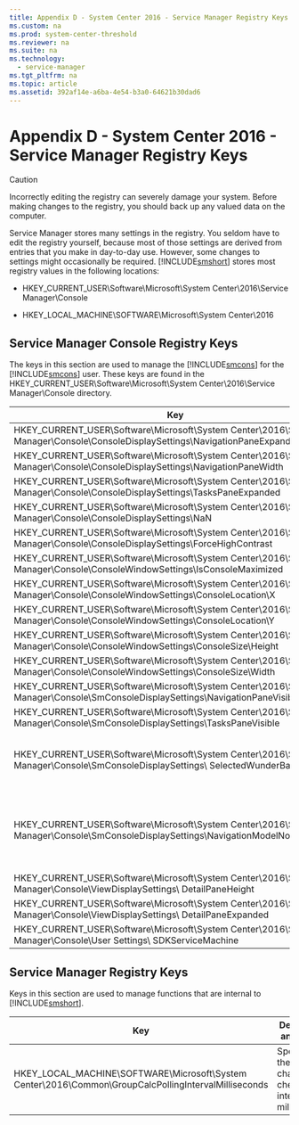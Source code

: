 ```yaml
---
title: Appendix D - System Center 2016 - Service Manager Registry Keys
ms.custom: na
ms.prod: system-center-threshold
ms.reviewer: na
ms.suite: na
ms.technology: 
  - service-manager
ms.tgt_pltfrm: na
ms.topic: article
ms.assetid: 392af14e-a6ba-4e54-b3a0-64621b30dad6
---
```

# Appendix D - System Center 2016 - Service Manager Registry Keys

> [!CAUTION]
> Incorrectly editing the registry can severely damage your system. Before making changes to the registry, you should back up any valued data on the computer.

Service Manager stores many settings in the registry. You seldom have to edit the registry yourself, because most of those settings are derived from entries that you make in day\-to\-day use. However, some changes to settings might occasionally be required. [!INCLUDE[smshort](../../Token/smshort_md.md)] stores most registry values in the following locations:

-   HKEY\_CURRENT\_USER\\Software\\Microsoft\\System Center\\2016\\Service Manager\\Console

-   HKEY\_LOCAL\_MACHINE\\SOFTWARE\\Microsoft\\System Center\\2016

## Service Manager Console Registry Keys
The keys in this section are used to manage the [!INCLUDE[smcons](../../Token/smcons_md.md)] for the [!INCLUDE[smcons](../../Token/smcons_md.md)] user. These keys are found in the HKEY\_CURRENT\_USER\\Software\\Microsoft\\System Center\\2016\\Service Manager\\Console directory.

|Key|Description and value|
|-------|-------------------------|
|HKEY\_CURRENT\_USER\\Software\\Microsoft\\System Center\\2016\\Service Manager\\Console\\ConsoleDisplaySettings\\NavigationPaneExpanded|The navigation pane is expanded when the value is set to 1 and not expanded when the value is set to 0.|
|HKEY\_CURRENT\_USER\\Software\\Microsoft\\System Center\\2016\\Service Manager\\Console\\ConsoleDisplaySettings\\NavigationPaneWidth|Specifies the navigation pane width, limited to display resolution.|
|HKEY\_CURRENT\_USER\\Software\\Microsoft\\System Center\\2016\\Service Manager\\Console\\ConsoleDisplaySettings\\TasksPaneExpanded|The **Tasks** pane is expanded when the value is set to 1, and not expanded when the value is set to 0.|
|HKEY\_CURRENT\_USER\\Software\\Microsoft\\System Center\\2016\\Service Manager\\Console\\ConsoleDisplaySettings\\NaN|Specifies the **Tasks** pane width, limited to display resolution.|
|HKEY\_CURRENT\_USER\\Software\\Microsoft\\System Center\\2016\\Service Manager\\Console\\ConsoleDisplaySettings\\ForceHighContrast|High Contrast is enabled when the value is set to 1, and not enabled when the value is set to 0.|
|HKEY\_CURRENT\_USER\\Software\\Microsoft\\System Center\\2016\\Service Manager\\Console\\ConsoleWindowSettings\\IsConsoleMaximized|The [!INCLUDE[smcons](../../Token/smcons_md.md)] is maximized when the value is set to 1, and not maximized when the value is set to 0.|
|HKEY\_CURRENT\_USER\\Software\\Microsoft\\System Center\\2016\\Service Manager\\Console\\ConsoleWindowSettings\\ConsoleLocation\\X|Specifies the top left corner of the [!INCLUDE[smcons](../../Token/smcons_md.md)] horizontal coordinate.|
|HKEY\_CURRENT\_USER\\Software\\Microsoft\\System Center\\2016\\Service Manager\\Console\\ConsoleWindowSettings\\ConsoleLocation\\Y|Specifies the bottom left corner of the [!INCLUDE[smcons](../../Token/smcons_md.md)] vertical coordinate.|
|HKEY\_CURRENT\_USER\\Software\\Microsoft\\System Center\\2016\\Service Manager\\Console\\ConsoleWindowSettings\\ConsoleSize\\Height|Specifies the height of the [!INCLUDE[smcons](../../Token/smcons_md.md)], limited to display resolution.|
|HKEY\_CURRENT\_USER\\Software\\Microsoft\\System Center\\2016\\Service Manager\\Console\\ConsoleWindowSettings\\ConsoleSize\\Width|Specifies the width of the [!INCLUDE[smcons](../../Token/smcons_md.md)], limited to display resolution.|
|HKEY\_CURRENT\_USER\\Software\\Microsoft\\System Center\\2016\\Service Manager\\Console\\SmConsoleDisplaySettings\\NavigationPaneVisible|The [!INCLUDE[smcons](../../Token/smcons_md.md)] navigation pane is visible when the value is set to 1 and hidden when the value is set to 0.|
|HKEY\_CURRENT\_USER\\Software\\Microsoft\\System Center\\2016\\Service Manager\\Console\\SmConsoleDisplaySettings\\TasksPaneVisible|The [!INCLUDE[smcons](../../Token/smcons_md.md)]**Tasks** pane is visible when set to 1 and hidden when the value is set to 0.|
|HKEY\_CURRENT\_USER\\Software\\Microsoft\\System Center\\2016\\Service Manager\\Console\\SmConsoleDisplaySettings\\ SelectedWunderBarIndex|Depending on the value, the corresponding workspace is selected in the [!INCLUDE[smcons](../../Token/smcons_md.md)]. **Administration** \= 0, **Library** \= 1, **Work Items** \= 2, **Configuration Items** \= 3, **Data Warehouse** \= 4, **Reporting** \= 5. Values higher than 5 correspond to any custom workspaces that are added to the [!INCLUDE[smcons](../../Token/smcons_md.md)].|
|HKEY\_CURRENT\_USER\\Software\\Microsoft\\System Center\\2016\\Service Manager\\Console\\SmConsoleDisplaySettings\\NavigationModelNodeLocation|The value for the key is the last view that the user selected before closing the [!INCLUDE[smcons](../../Token/smcons_md.md)], so that when the [!INCLUDE[smcons](../../Token/smcons_md.md)] reopens, it reopens in this view. **msscnav:\/\/root\/Windows\/Window\/ConsoleDisplay\/Folder.f837da16\-dc5d\-7a25\-1b48\-c62eb5965806\/Folder.8afcc5db\-910c\-35a0\-700f\-fd9a94b4169b\/View.fbf52403\-7ce7\-05c4\-0ca9\-7c61030e5f57** is an example value.|
|HKEY\_CURRENT\_USER\\Software\\Microsoft\\System Center\\2016\\Service Manager\\Console\\ViewDisplaySettings\\ DetailPaneHeight|Specifies the height of the details pane.|
|HKEY\_CURRENT\_USER\\Software\\Microsoft\\System Center\\2016\\Service Manager\\Console\\ViewDisplaySettings\\ DetailPaneExpanded|The [!INCLUDE[smcons](../../Token/smcons_md.md)] details pane is visible when the value is set to 1 and hidden when the value is set to 0.|
|HKEY\_CURRENT\_USER\\Software\\Microsoft\\System Center\\2016\\Service Manager\\Console\\User Settings\\ SDKServiceMachine|Specifies the name of the server that the [!INCLUDE[smcons](../../Token/smcons_md.md)] is connected to.|

## Service Manager Registry Keys
Keys in this section are used to manage functions that are internal to [!INCLUDE[smshort](../../Token/smshort_md.md)].

|Key|Description and values|
|-------|--------------------------|
|HKEY\_LOCAL\_MACHINE\\SOFTWARE\\Microsoft\\System Center\\2016\\Common\\GroupCalcPollingIntervalMilliseconds|Specifies the group change check interval in milliseconds. |


